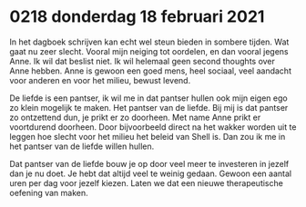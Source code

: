 # 0218 donderdag 18 februari 2021
In het dagboek schrijven kan echt wel steun bieden in sombere tijden. Wat gaat nu zeer slecht. Vooral mijn neiging tot oordelen, en dan vooral jegens Anne. Ik wil dat beslist niet. Ik wil helemaal geen second thoughts over Anne hebben. Anne is gewoon een goed mens, heel sociaal, veel aandacht voor anderen en voor het milieu, bewust levend.

De liefde is een pantser, ik wil me in dat pantser hullen ook mijn eigen ego zo klein mogelijk te maken. Het pantser van de liefde. Bij mij is dat pantser zo ontzettend dun, je prikt er zo doorheen. Met name Anne prikt er voortdurend doorheen. Door bijvoorbeeld direct na het wakker worden uit te leggen hoe slecht voor het milieu het beleid van Shell is. Dan zou ik me in het pantser van de liefde willen hullen.

Dat pantser van de liefde bouw je op door veel meer te investeren in jezelf dan je nu doet. Je hebt dat altijd veel te weinig gedaan. Gewoon een aantal uren per dag voor jezelf kiezen. Laten we dat een nieuwe therapeutische oefening van maken.